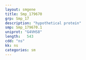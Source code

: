 ```yaml
---
layout: smgene
title: Smp_179670
grp: Smp_17
description: "hypothetical protein"
smp: Smp_179670.1
uniprot: "G4VHS8"
length:   543
cdd: "ns"
kk: ns
categories: sm
---
```

